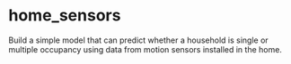 # home_sensors
Build a simple model that can predict whether a household is single or multiple occupancy using data from motion sensors installed in the home.
